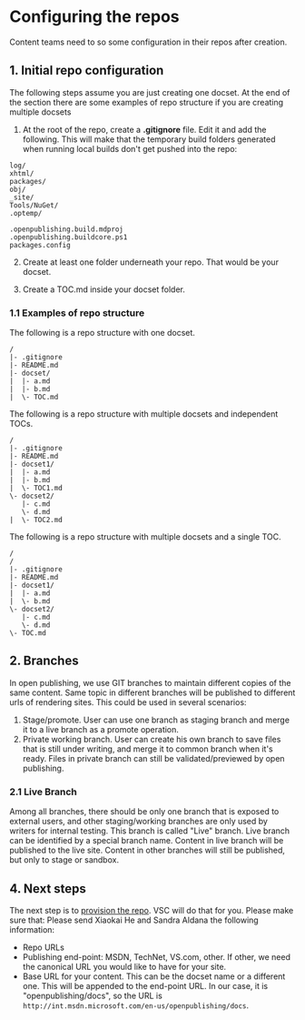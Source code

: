 # Configuring the repos
Content teams need to so some configuration in their repos after creation.

## 1. Initial repo configuration

The following steps assume you are just creating one docset. At the end of the section there are some examples of repo structure if you are creating multiple docsets  
1. At the root of the repo, create a **.gitignore** file. Edit it and add the following. This will make that the temporary build folders generated when running local builds don't get pushed into the repo:
```
log/
xhtml/
packages/
obj/
_site/
Tools/NuGet/
.optemp/

.openpublishing.build.mdproj
.openpublishing.buildcore.ps1
packages.config
```
 
2. Create at least one folder underneath your repo. That would be your docset.

3. Create a TOC.md inside your docset folder.
  
### 1.1 Examples of repo structure
The following is a repo structure with one docset.
```
/
|- .gitignore
|- README.md
|- docset/
|  |- a.md
|  |- b.md
|  \- TOC.md
```

The following is a repo structure with multiple docsets and independent TOCs.
```
/
|- .gitignore
|- README.md
|- docset1/
|  |- a.md
|  |- b.md
|  \- TOC1.md
\- docset2/
   |- c.md
   \- d.md
|  \- TOC2.md
```

The following is a repo structure with multiple docsets and a single TOC.
```
/
/
|- .gitignore
|- README.md
|- docset1/
|  |- a.md
|  \- b.md
\- docset2/
   |- c.md
   \- d.md
\- TOC.md
```

## 2. Branches
In open publishing, we use GIT branches to maintain different copies of the same content. Same topic in different branches will be published to different urls of rendering sites. This could be used in several scenarios:
1. Stage/promote. User can use one branch as staging branch and merge it to a live branch as a promote operation.
2. Private working branch. User can create his own branch to save files that is still under writing, and merge it to common branch when it's ready. Files in private branch can still be validated/previewed by open publishing.

### 2.1 Live Branch
Among all branches, there should be only one branch that is exposed to external users, and other staging/working branches are only used by writers for internal testing. This branch is called "Live" branch. Live branch can be identified by a special branch name. Content in live branch will be published to the live site. Content in other branches will still be published, but only to stage or sandbox.

## 4. Next steps
The next step is to [provision the repo](../engdocs/repo-provision.md). VSC will do that for you. Please make sure that:
Please send Xiaokai He and Sandra Aldana the following information:

- Repo URLs
- Publishing end-point: MSDN, TechNet, VS.com, other. If other, we need the canonical URL you would like to have for your site.
- Base URL for your content. This can be the docset name or a different one. This will be appended to the end-point URL. In our case, it is "openpublishing/docs", so the URL is `http://int.msdn.microsoft.com/en-us/openpublishing/docs`.